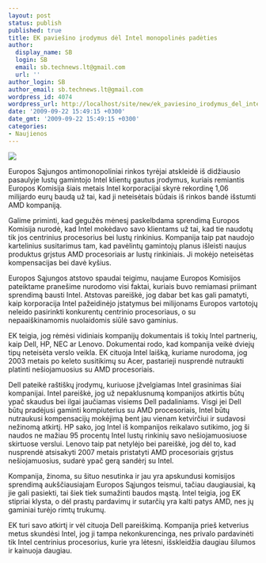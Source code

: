 ```yaml
---
layout: post
status: publish
published: true
title: EK paviešino įrodymus dėl Intel monopolinės padėties
author:
  display_name: SB
  login: SB
  email: sb.technews.lt@gmail.com
  url: ''
author_login: SB
author_email: sb.technews.lt@gmail.com
wordpress_id: 4074
wordpress_url: http://localhost/site/new/ek_paviesino_irodymus_del_intel_monopolines_padeties/
date: '2009-09-22 15:49:15 +0300'
date_gmt: '2009-09-22 15:49:15 +0300'
categories:
- Naujienos
---
```

<div class="imgright"><img src="http://t3.gstatic.com/images?q=tbn:J7rTGUcOKLOaHM:http://www.dbtechno.com/images/Intel_insurance_company.jpg"  /></div>
<p>Europos Sąjungos antimonopoliniai rinkos tyrėjai atskleidė iš didžiausio pasaulyje lustų gamintojo Intel klientų gautus įrodymus, kuriais remiantis Europos Komisija šiais metais Intel korporacijai skyrė rekordinę 1,06 milijardo eurų baudą už tai, kad ji neteisėtais būdais iš rinkos bandė išstumti AMD kompaniją.</p>
<p>Galime priminti, kad gegužės mėnesį paskelbdama sprendimą Europos Komisija nurodė, kad Intel mokėdavo savo klientams už tai, kad tie naudotų tik jos centrinius procesorius bei lustų rinkinius. Kompanija taip pat naudojo kartelinius susitarimus tam, kad pavėlintų gamintojų planus išleisti naujus produktus grįstus AMD procesoriais ar lustų rinkiniais. Ji mokėjo neteisėtas kompensacijas bei davė kyšius.</p>
<p>Europos Sąjungos atstovo spaudai teigimu, naujame Europos Komisijos pateiktame pranešime nurodomo visi faktai, kuriais buvo remiamasi priimant sprendimą bausti Intel. Atstovas pareiškė, jog dabar bet kas gali pamatyti, kaip korporacija Intel pažeidinėjo įstatymus bei milijonams Europos vartotojų neleido pasirinkti konkurentų centrinio procesoriaus, o su nepaaiškinamomis nuolaidomis siūlė savo gaminius.</p>
<p>EK teigia, jog rėmėsi vidiniais kompanijų dokumentais iš tokių Intel partnerių, kaip Dell, HP, NEC ar Lenovo. Dokumentai rodo, kad kompanija veikė dviejų tipų neteisėta verslo veikla. EK cituoja Intel laišką, kuriame nurodoma, jog 2003 metais po keleto susitikimų su Acer, pastarieji nusprendė nutraukti platinti nešiojamuosius su AMD procesoriais.</p>
<p>Dell pateikė raštiškų įrodymų, kuriuose įžvelgiamas Intel grasinimas šiai kompanijai. Intel pareiškė, jog už nepaklusnumą kompanijos atkirtis būtų ypač skaudus bei ilgai jaučiamas visiems Dell padaliniams. Visgi jei Dell būtų pradėjusi gaminti kompiuterius su AMD procesoriais, Intel būtų nutraukusi kompensacijų mokėjimą bent jau vienam ketvirčiui ir sudavosi nežinomą atkirtį. HP sako, jog Intel iš kompanijos reikalavo sutikimo, jog ši naudos ne mažiau 95 procentų Intel lustų rinkinių savo nešiojamuosiuose skirtuose verslui. Lenovo taip pat netylėjo bei pareiškė, jog dėl to, kad nusprendė atsisakyti 2007 metais pristatyti AMD procesoriais grįstus nešiojamuosius, sudarė ypač gerą sandėrį su Intel.</p>
<p>Kompanija, žinoma, su šituo nesutinka ir jau yra apskundusi komisijos sprendimą aukščiausiajam Europos Sąjungos teismui, tačiau daugiausiai, ką jie gali pasiekti, tai šiek tiek sumažinti baudos mąstą. Intel teigia, jog EK stipriai klysta, o dėl prastų pardavimų ir sutarčių yra kalti patys AMD, nes jų gaminiai turėjo rimtų trukumų.</p>
<p>EK turi savo atkirtį ir vėl cituoja Dell pareiškimą. Kompanija prieš ketverius metus skundėsi Intel, jog ji tampa nekonkurencinga, nes privalo pardavinėti tik Intel centrinius procesorius, kurie yra lėtesni, išskleidžia daugiau šilumos ir kainuoja daugiau.<br /></p>
